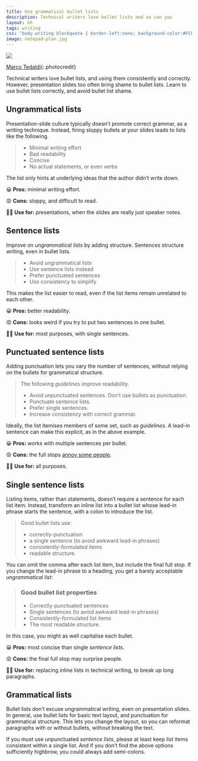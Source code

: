 ```yaml
---
title: Use grammatical bullet lists
description: Technical writers love bullet lists and so can you
layout: hh
tags: writing
css: "body.writing blockquote { border-left:none; background-color:#FCF9F1; color:black; padding:1.3em; position:relative; } body.writing blockquote ul {margin-bottom:0} body.writing blockquote:before {content:'EXAMPLE'; color:#DF5A49; position:absolute; left:34em; } body.writing blockquote h3 {margin:0 0 0.6em}"
image: notepad-plan.jpg
---
```


![](notepad-plan.jpg)

[Marco Tedaldi](https://www.flickr.com/photos/kruemi/3391634807){:.photocredit}

Technical writers love bullet lists, and using them consistently and correctly.
However, presentation slides too often bring shame to bullet lists.
Learn to use bullet lists correctly, and avoid bullet list shame.

## Ungrammatical lists

Presentation-slide culture typically doesn’t promote correct grammar, as a writing technique.
Instead, firing sloppy bullets at your slides leads to lists like the following.

> * Minimal writing effort
> * Bad readability
> * Concise
> * No actual statements, or even verbs

The list only hints at underlying ideas that the author didn’t write down.

😀 **Pros:** minimal writing effort.

😡 **Cons:** sloppy, and difficult to read.

👍🏻 **Use for:** presentations, when the slides are really just speaker notes.


## Sentence lists

Improve on _ungrammatical lists_ by adding structure.
Sentences structure writing, even in bullet lists.

> * Avoid ungrammatical lists
> * Use sentence lists instead
> * Prefer punctuated sentences
> * Use consistency to simplify

This makes the list easier to read, even if the list items remain unrelated to each other.

😀 **Pros:** better readability.

😡 **Cons:** looks weird if you try to put two sentences in one bullet.

👍🏻 **Use for:** most purposes, with single sentences.


## Punctuated sentence lists

Adding punctuation lets you vary the number of sentences, without relying on the bullets for grammatical structure.

> The following _guidelines_ improve readability.
>
> * Avoid unpunctuated sentences. Don’t use bullets as punctuation.
> * Punctuate sentence lists.
> * Prefer single sentences.
> * Increase consistency with correct grammar.

Ideally, the list itemises members of some set, such as _guidelines_.
A lead-in sentence can make this explicit, as in the above example.

😀 **Pros:** works with multiple sentences per bullet.

😡 **Cons:** the full stops [annoy some people](https://twitter.com/lukehefson/status/1671143747491442691).

👍🏻 **Use for:** all purposes.


## Single sentence lists

Listing items, rather than statements, doesn’t require a sentence for each list item.
Instead, transform an inline list into a bullet list whose lead-in phrase starts the sentence, with a colon to introduce the list.

> Good bullet lists use:
>
> * correctly-punctuation
> * a single sentence (to avoid awkward lead-in phrases)
> * consistently-formulated items
> * readable structure.

You can omit the comma after each list item, but include the final full stop.
If you change the lead-in phrase to a heading, you get a barely acceptable _ungrammatical list_:

> ### Good bullet list properties
>
> * Correctly-punctuated sentences
> * Single sentences (to avoid awkward lead-in phrases)
> * Consistently-formulated list items
> * The most readable structure.

In this case, you might as well capitalise each bullet.

😀 **Pros:** most concise than single _sentence lists_.

😡 **Cons:** the final full stop may surprise people.

👍🏻 **Use for:** replacing inline lists in technical writing, to break up long paragraphs.


## Grammatical lists

Bullet lists don’t excuse ungrammatical writing, even on presentation slides.
In general, use bullet lists for basic text layout, and punctuation for grammatical structure.
This lets you change the layout, so you can reformat paragraphs with or without bullets, without breaking the text.

If you must use unpunctuated _sentence lists_, please at least keep list items consistent within a single list.
And if you don’t find the above options sufficiently highbrow, you could always add semi-colons.
